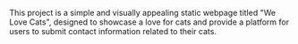 This project is a simple and visually appealing static webpage titled "We Love Cats", designed to showcase a love for cats and provide a platform for users to submit contact information related to their cats.
